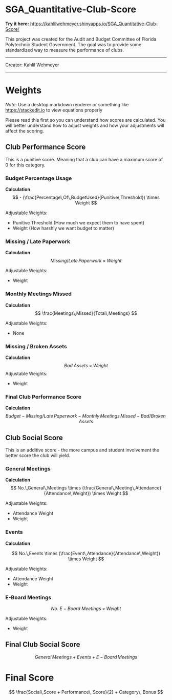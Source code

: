 # SGA_Quantitative-Club-Score

**Try it here:** https://kahlilwehmeyer.shinyapps.io/SGA_Quantitative-Club-Score/

This project was created for the Audit and Budget Committee of Florida Polytechnic Student Government. The goal was to provide some standardized way to measure the performance of clubs.




***
Creator: Kahlil Wehmeyer
***
# Weights
*Note*: Use a desktop markdown renderer or something like https://stackedit.io to view equations properly

Please read this first so you can understand how scores are calculated. You will better understand how to adjust weights and how your adjustments will affect the scoring.

## Club Performance Score
This is a punitive score. Meaning that a club can have a maximum score of 0 for this category. 

### Budget Percentage Usage

**Calculation**
$$ - (\frac{Percentage\,Of\,BudgetUsed}{Punitive\,Threshold})  \times Weight $$

Adjustable Weights:
- Punitive Threshold (How much we expect them to have spent)
- Weight (How harshly we want budget to matter)

### Missing /  Late Paperwork

**Calculation**
$$ Missing/Late\,Paperwork \times Weight$$

Adjustable Weights:
- Weight

### Monthly Meetings Missed

**Calculation**
$$ \frac{Meetings\,Missed}{Total\,Meetings} $$

Adjustable Weights:
- None

### Missing / Broken Assets

**Calculation**
$$ Bad\; Assets \times Weight
$$
Adjustable Weights:
- Weight

### Final Club Performance Score

**Calculation**
$$ Budget - Missing/Late\, Paperwork - Monthly\, Meetings\, Missed - Bad/Broken\, Assets$$

## Club Social Score
This is an additive score - the more campus and student involvement the better score the club will yield.

### General Meetings

**Calculation**
$$ No.\,General\,Meetings \times (\frac{General\,Meeting\,Attendance}{Attendance\,Weight}) \times Weight $$

Adjustable Weights:
- Attendance Weight
- Weight

### Events

**Calculation**

$$ No.\,Events \times (\frac{Event\,Attendance}{Attendance\,Weight}) \times Weight $$

Adjustable Weights:
- Attendance Weight
- Weight

### E-Board Meetings

$$ No.\:E-Board\:Meetings  \times Weight $$

Adjustable Weights:
- Weight

## Final Club Social Score

$$ General\, Meetings + Events + E-Board\, Meetings$$

# Final Score 

$$ \frac{Social\,Score + Performance\, Score}{2} + Category\, Bonus $$

